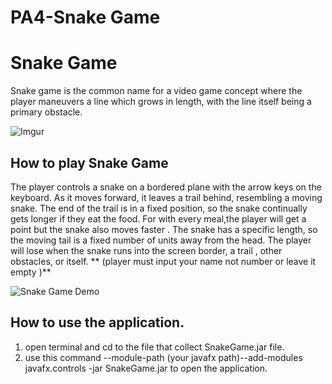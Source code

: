 # PA4-Snake Game
# Snake Game
Snake game is the common name for a video game concept where the player maneuvers a line which grows in length, with the line itself being a primary obstacle.

![Imgur](https://i.imgur.com/n9w2jh0.png)
## How to play Snake Game
The player controls a snake on a bordered plane with the arrow keys on the keyboard. As it moves forward, it leaves a trail behind, resembling a moving snake. The end of the trail is in a fixed position, so the snake continually gets longer if they eat the food. For with every meal,the player will get a point but the snake also moves faster . The snake has a specific length, so the moving tail is a fixed number of units away from the head. The player will lose when the snake runs into the screen border, a trail , other obstacles, or itself. ** (player must input your name not number or leave it empty )**

![Snake Game Demo](src/gif/snake.gif)


## How to use the application.
1. open terminal and cd to the file that collect SnakeGame.jar file.
2. use this command  --module-path (your javafx path)--add-modules javafx.controls -jar SnakeGame.jar to open the application.

